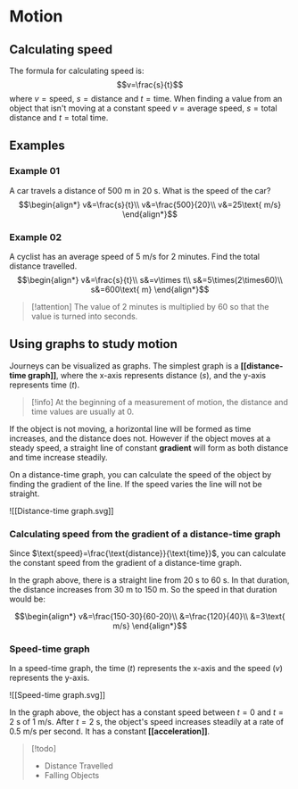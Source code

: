 # Motion
## Calculating speed
The formula for calculating speed is:
$$v=\frac{s}{t}$$
where $v=\text{speed}$, $s=\text{distance}$ and $t=\text{time}$. When finding a value from an object that isn't moving at a constant speed $v=\text{average speed}$, $s=\text{total distance}$ and $t=\text{total time}$.
## Examples
### Example 01
A car travels a distance of $500\text{ m}$ in $20\text{ s}$. What is the speed of the car?
$$\begin{align*}
v&=\frac{s}{t}\\
v&=\frac{500}{20}\\
v&=25\text{ m/s}
\end{align*}$$
### Example 02
A cyclist has an average speed of $5\text{ m/s}$ for $2\text{ minutes}$. Find the total distance travelled.
$$\begin{align*}
v&=\frac{s}{t}\\
s&=v\times t\\
s&=5\times(2\times60)\\
s&=600\text{ m}
\end{align*}$$
> [!attention]
> The value of $2\text{ minutes}$ is multiplied by $60$ so that the value is turned into seconds.
## Using graphs to study motion
Journeys can be visualized as graphs. The simplest graph is a **[[distance-time graph]]**, where the x-axis represents distance ($s$), and the y-axis represents time ($t$).

> [!info]
> At the beginning of a measurement of motion, the distance and time values are usually at 0.

If the object is not moving, a horizontal line will be formed as time increases, and the distance does not. However if the object moves at a steady speed, a straight line of constant **gradient** will form as both distance and time increase steadily.

On a distance-time graph, you can calculate the speed of the object by finding the gradient of the line. If the speed varies the line will not be straight.

![[Distance-time graph.svg]]

### Calculating speed from the gradient of a distance-time graph
Since $\text{speed}=\frac{\text{distance}}{\text{time}}$, you can calculate the constant speed from the gradient of a distance-time graph.

In the graph above, there is a straight line from $20\text{ s}$ to $60\text{ s}$. In that duration, the distance increases from $30\text{ m}$ to $150\text{ m}$. So the speed in that duration would be:

$$\begin{align*}
v&=\frac{150-30}{60-20}\\
&=\frac{120}{40}\\
&=3\text{ m/s}
\end{align*}$$
### Speed-time graph
In a speed-time graph, the time ($t$) represents the x-axis and the speed ($v$) represents the y-axis.

![[Speed-time graph.svg]]

In the graph above, the object has a constant speed between $t=0$ and $t={2\text{ s}}$ of $1\text{ m/s}$. After $t=2\text{ s}$, the object's speed increases steadily at a rate of $0.5\text{ m/s}$ per second. It has a constant **[[acceleration]]**.

> [!todo]
> - Distance Travelled
> - Falling Objects

